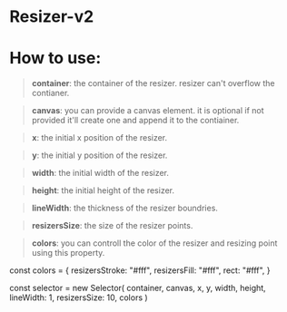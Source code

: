# Resizer-v2

# How to use:

> **container**: the container of the resizer. resizer can't overflow the contianer.

> **canvas**: you can provide a canvas element. it is optional if not provided it'll create one and append it to the contiainer.

> **x**: the initial x position of the resizer.

> **y**: the initial y position of the resizer.

> **width**: the initial width of the resizer.

> **height**: the initial height of the resizer.

> **lineWidth**: the thickness of the resizer boundries.

> **resizersSize**: the size of the resizer points.

> **colors**: you can controll the color of the resizer and resizing point using this property.

const colors = {
resizersStroke: "#fff",
resizersFill: "#fff",
rect: "#fff",
}

const selector = new Selector(
container,
canvas,
x,
y,
width,
height,
lineWidth: 1,
resizersSize: 10,
colors
)
